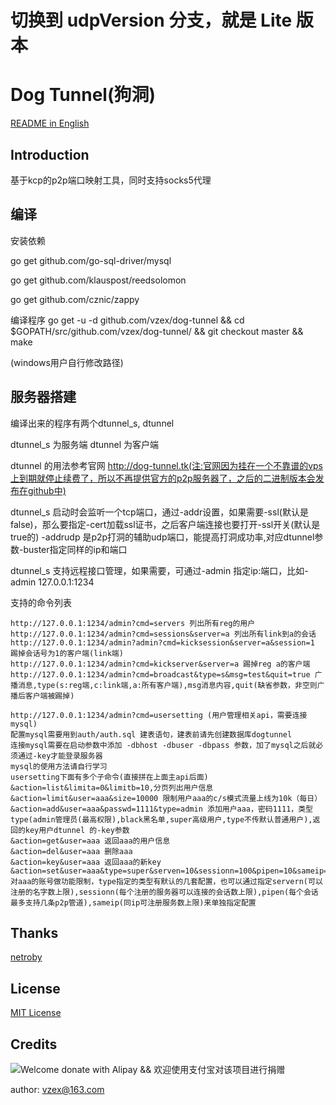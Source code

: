 
# 切换到 udpVersion 分支，就是 Lite 版本

# Dog Tunnel(狗洞)
[README in English](https://github.com/f06ybeast/dog-tunnel/blob/master/README.en.md) 

## Introduction

基于kcp的p2p端口映射工具，同时支持socks5代理

## 编译
安装依赖

go get github.com/go-sql-driver/mysql

go get github.com/klauspost/reedsolomon

go get github.com/cznic/zappy

编译程序
go get -u -d github.com/vzex/dog-tunnel && cd $GOPATH/src/github.com/vzex/dog-tunnel/ && git checkout master && make

(windows用户自行修改路径)

## 服务器搭建

编译出来的程序有两个dtunnel_s, dtunnel

dtunnel_s 为服务端 dtunnel 为客户端

dtunnel 的用法参考官网 http://dog-tunnel.tk(注:官网因为挂在一个不靠谱的vps上到期就停止续费了，所以不再提供官方的p2p服务器了，之后的二进制版本会发布在github中)

dtunnel_s 启动时会监听一个tcp端口，通过-addr设置，如果需要-ssl(默认是false)，那么要指定-cert加载ssl证书，之后客户端连接也要打开-ssl开关(默认是true的)
-addrudp 是p2p打洞的辅助udp端口，能提高打洞成功率,对应dtunnel参数-buster指定同样的ip和端口

dtunnel_s 支持远程接口管理，如果需要，可通过-admin 指定ip:端口，比如-admin 127.0.0.1:1234

支持的命令列表
```
http://127.0.0.1:1234/admin?cmd=servers 列出所有reg的用户
http://127.0.0.1:1234/admin?cmd=sessions&server=a 列出所有link到a的会话
http://127.0.0.1:1234/admin?admin?cmd=kicksession&server=a&session=1 踢掉会话号为1的客户端(link端)
http://127.0.0.1:1234/admin?cmd=kickserver&server=a 踢掉reg a的客户端
http://127.0.0.1:1234/admin?cmd=broadcast&type=s&msg=test&quit=true 广播消息,type(s:reg端,c:link端,a:所有客户端),msg消息内容,quit(缺省参数，非空则广播后客户端被踢掉)

http://127.0.0.1:1234/admin?cmd=usersetting (用户管理相关api，需要连接mysql)
配置mysql需要用到auth/auth.sql 建表语句，建表前请先创建数据库dogtunnel
连接mysql需要在启动参数中添加 -dbhost -dbuser -dbpass 参数，加了mysql之后就必须通过-key才能登录服务器
mysql的使用方法请自行学习
usersetting下面有多个子命令(直接拼在上面主api后面)
&action=list&limita=0&limitb=10,分页列出用户信息
&action=limit&user=aaa&size=10000 限制用户aaa的c/s模式流量上线为10k（每日）
&action=add&user=aaa&passwd=1111&type=admin 添加用户aaa，密码1111，类型type(admin管理员(最高权限),black黑名单,super高级用户,type不传默认普通用户),返回的key用户dtunnel 的-key参数
&action=get&user=aaa 返回aaa的用户信息
&action=del&user=aaa 删除aaa
&action=key&user=aaa 返回aaa的新key
&action=set&user=aaa&type=super&serven=10&sessionn=100&pipen=10&sameip=10,对aaa的账号做功能限制，type指定的类型有默认的几套配置，也可以通过指定servern(可以注册的名字数上限),sessionn(每个注册的服务器可以连接的会话数上限),pipen(每个会话最多支持几条p2p管道),sameip(同ip可注册服务数上限)来单独指定配置

```
## Thanks

[netroby](https://github.com/netroby)

## License

[MIT License](LICENSE)

## Credits
![Welcome donate with Alipay && 欢迎使用支付宝对该项目进行捐赠](https://raw.githubusercontent.com/vzex/dog-tunnel/udpVersion/dog-tunnel.png)

author: vzex@163.com

